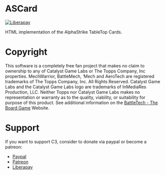 # ASCard

[![Liberapay](https://img.shields.io/liberapay/receives/WarWolfen.svg?logo=liberapay)](https://liberapay.com/WarWolfen/donate)

HTML implementation of the AlphaStrike TableTop Cards.

# Copyright
This software is a completely free fan project that makes no claim to ownership to any of Catalyst Game Labs or The Topps Company, Inc properties. MechWarrior, BattleMech, ‘Mech and AeroTech are registered trademarks of The Topps Company, Inc. All Rights Reserved. Catalyst Game Labs and the Catalyst Game Labs logo are trademarks of InMediaRes Production, LLC. Neither Topps nor Catalyst Game Labs makes no representation or warranty as to the quality, viability, or suitability for purpose of this product.
See additional information on the [BattleTech - The Board Game](https://bg.battletech.com/?page_id=34) Website.

# Support
If you want to support C3, consider to donate via paypal or become a patreon:
* [Paypal](https://www.paypal.com/donate?token=AwC5gorl98THoYU4nCfwClErqsySjRleA5PRrgjHXiQcCSSz5unSHbdSnpHQbJDjqzzZVSO6r7Ngv9Vw "Paypal")
* [Patreon](https://www.patreon.com/ClanWolf "Patreon")
* [Liberapay](https://liberapay.com/WarWolfen/donate "Liberapay")
